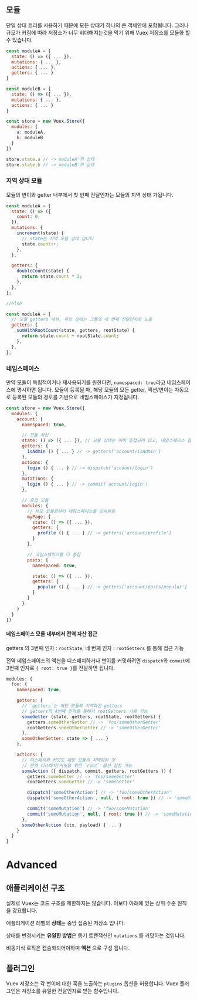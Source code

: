 ## 모듈

단일 상태 트리를 사용하기 때문에 모든 상태가 하나의 큰 객체안에 포함됩니다. 그러나 규모가 커짐에 따라 저장소가 너무 비대해지는것을 막기 위해 Vuex 저장소를 모듈화 할 수 있습니다.

```js
const moduleA = {
  state: () => ({ ... }),
  mutations: { ... },
  actions: { ... },
  getters: { ... }
}

const moduleB = {
  state: () => ({ ... }),
  mutations: { ... },
  actions: { ... }
}

const store = new Vuex.Store({
  modules: {
    a: moduleA,
    b: moduleB
  }
})

store.state.a // -> moduleA'의 상태
store.state.b // -> moduleB'의 상태
```

### 지역 상태 모듈

모듈의 변이와 getter 내부에서 첫 번째 전달인자는 모듈의 지역 상태 가됩니다.

```js
const moduleA = {
  state: () => ({
    count: 0,
  }),
  mutations: {
    increment(state) {
      // state는 지역 모듈 상태 입니다
      state.count++;
    },
  },

  getters: {
    doubleCount(state) {
      return state.count * 2;
    },
  },
};

//else

const moduleA = {
  // 모듈 getters 내부, 루트 상태는 그들의 세 번째 전달인자로 노출
  getters: {
    sumWithRootCount(state, getters, rootState) {
      return state.count + rootState.count;
    },
  },
};
```

### 네임스페이스

만약 모듈이 독립적이거나 재사용되기를 원한다면, `namespaced: true`라고 네임스페이스에 명시하면 됩니다. 모듈이 등록될 때, 해당 모듈의 모든 getter, 액션/변이는 자동으로 등록된 모듈의 경로를 기반으로 네임스페이스가 지정됩니다.

```js
const store = new Vuex.Store({
  modules: {
    account: {
      namespaced: true,

      // 모듈 자산
      state: () => ({ ... }), // 모듈 상태는 이미 중첩되어 있고, 네임스페이스 옵션의 영향을 받지 않음
      getters: {
        isAdmin () { ... } // -> getters['account/isAdmin']
      },
      actions: {
        login () { ... } // -> dispatch('account/login')
      },
      mutations: {
        login () { ... } // -> commit('account/login')
      },

      // 중첩 모듈
      modules: {
        // 부모 모듈로부터 네임스페이스를 상속받음
        myPage: {
          state: () => ({ ... }),
          getters: {
            profile () { ... } // -> getters['account/profile']
          }
        },

        // 네임스페이스를 더 중첩
        posts: {
          namespaced: true,

          state: () => ({ ... }),
          getters: {
            popular () { ... } // -> getters['account/posts/popular']
          }
        }
      }
    }
  }
})
```

#### 네임스페이스 모듈 내부에서 전역 자산 접근

getters 의 3번째 인자 : `rootState`, 네 번째 인자 : `rootGetters` 를 통해 접근 가능

전역 네임스페이스의 액션을 디스패치하거나 변이를 커밋하려면 `dispatch`와 `commit`에 3번째 인자로 `{ root: true }`를 전달하면 됩니다.

```js
modules: {
  foo: {
    namespaced: true,

    getters: {
      // `getters`는 해당 모듈의 지역화된 getters
      // getters의 4번째 인자를 통해서 rootGetters 사용 가능
      someGetter (state, getters, rootState, rootGetters) {
        getters.someOtherGetter // -> 'foo/someOtherGetter'
        rootGetters.someOtherGetter // -> 'someOtherGetter'
      },
      someOtherGetter: state => { ... }
    },

    actions: {
      // 디스패치와 커밋도 해당 모듈의 지역화된 것
      // 전역 디스패치/커밋을 위한 `root` 옵션 설정 가능
      someAction ({ dispatch, commit, getters, rootGetters }) {
        getters.someGetter // -> 'foo/someGetter'
        rootGetters.someGetter // -> 'someGetter'

        dispatch('someOtherAction') // -> 'foo/someOtherAction'
        dispatch('someOtherAction', null, { root: true }) // -> 'someOtherAction'

        commit('someMutation') // -> 'foo/someMutation'
        commit('someMutation', null, { root: true }) // -> 'someMutation'
      },
      someOtherAction (ctx, payload) { ... }
    }
  }
}

```

# Advanced

## 애플리케이션 구조

실제로 Vuex는 코드 구조를 제한하지는 않습니다. 이보다 아래에 있는 상위 수준 원칙을 강요합니다.

애플리케이션 레벨의 **상태**는 중앙 집중된 저장소 입니다.

상태를 변경시키는 **유일한 방법**은 동기 트랜잭션인 `mutations` 를 커밋하는 것입니다.

비동기식 로직은 캡슐화되어야하며 **액션** 으로 구성 됩니다.

## 플러그인

Vuex 저장소는 각 변이에 대한 훅을 노출하는 `plugins` 옵션을 허용합니다. Vuex 플러그인은 저장소를 유일한 전달인자로 받는 함수입니다.
